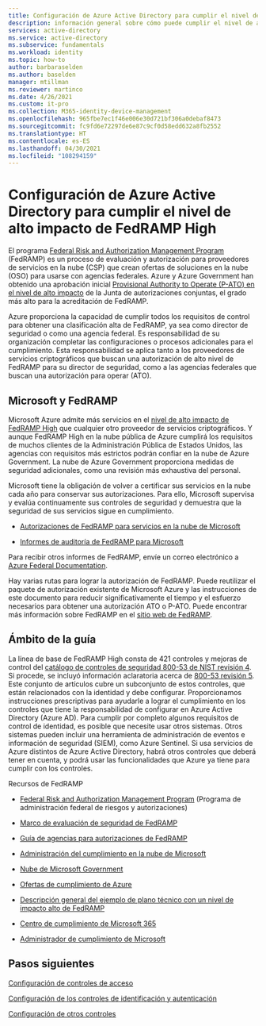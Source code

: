 ```yaml
---
title: Configuración de Azure Active Directory para cumplir el nivel de alto impacto de FedRAMP High
description: información general sobre cómo puede cumplir el nivel de alto impacto de FedRAMP High para su organización mediante Azure Active Directory.
services: active-directory
ms.service: active-directory
ms.subservice: fundamentals
ms.workload: identity
ms.topic: how-to
author: barbaraselden
ms.author: baselden
manager: mtillman
ms.reviewer: martinco
ms.date: 4/26/2021
ms.custom: it-pro
ms.collection: M365-identity-device-management
ms.openlocfilehash: 965fbe7ec1f46e006e30d721bf306a0debaf8473
ms.sourcegitcommit: fc9fd6e72297de6e87c9cf0d58edd632a8fb2552
ms.translationtype: HT
ms.contentlocale: es-ES
ms.lasthandoff: 04/30/2021
ms.locfileid: "108294159"
---
```

# <a name="configure-azure-active-directory-to-meet-fedramp-high-impact-level"></a>Configuración de Azure Active Directory para cumplir el nivel de alto impacto de FedRAMP High

El programa [Federal Risk and Authorization Management Program](https://www.fedramp.gov/) (FedRAMP) es un proceso de evaluación y autorización para proveedores de servicios en la nube (CSP) que crean ofertas de soluciones en la nube (OSO) para usarse con agencias federales. Azure y Azure Government han obtenido una aprobación inicial [Provisional Authority to Operate (P-ATO) en el nivel de alto impacto](https://docs.microsoft.com/compliance/regulatory/offering-fedramp) de la Junta de autorizaciones conjuntas, el grado más alto para la acreditación de FedRAMP.

Azure proporciona la capacidad de cumplir todos los requisitos de control para obtener una clasificación alta de FedRAMP, ya sea como director de seguridad o como una agencia federal. Es responsabilidad de su organización completar las configuraciones o procesos adicionales para el cumplimiento. Esta responsabilidad se aplica tanto a los proveedores de servicios criptográficos que buscan una autorización de alto nivel de FedRAMP para su director de seguridad, como a las agencias federales que buscan una autorización para operar (ATO). 

## <a name="microsoft-and-fedramp"></a>Microsoft y FedRAMP 

Microsoft Azure admite más servicios en el [nivel de alto impacto de FedRAMP High](https://docs.microsoft.com/azure/azure-government/compliance/azure-services-in-fedramp-auditscope) que cualquier otro proveedor de servicios criptográficos. Y aunque FedRAMP High en la nube pública de Azure cumplirá los requisitos de muchos clientes de la Administración Pública de Estados Unidos, las agencias con requisitos más estrictos podrán confiar en la nube de Azure Government. La nube de Azure Government proporciona medidas de seguridad adicionales, como una revisión más exhaustiva del personal. 

Microsoft tiene la obligación de volver a certificar sus servicios en la nube cada año para conservar sus autorizaciones. Para ello, Microsoft supervisa y evalúa continuamente sus controles de seguridad y demuestra que la seguridad de sus servicios sigue en cumplimiento.

* [Autorizaciones de FedRAMP para servicios en la nube de Microsoft](https://marketplace.fedramp.gov/)

* [Informes de auditoría de FedRAMP para Microsoft](https://aka.ms/MicrosoftFedRAMPAuditDocuments)

Para recibir otros informes de FedRAMP, envíe un correo electrónico a [Azure Federal Documentation](mailto:AzFedDoc@microsoft.com).

Hay varias rutas para lograr la autorización de FedRAMP. Puede reutilizar el paquete de autorización existente de Microsoft Azure y las instrucciones de este documento para reducir significativamente el tiempo y el esfuerzo necesarios para obtener una autorización ATO o P-ATO. Puede encontrar más información sobre FedRAMP en el [sitio web de FedRAMP](https://www.fedramp.gov/).

 ## <a name="scope-of-guidance"></a>Ámbito de la guía

La línea de base de FedRAMP High consta de 421 controles y mejoras de control del [catálogo de controles de seguridad 800-53 de NIST revisión 4](https://csrc.nist.gov/publications/detail/sp/800-53/rev-4/final). Si procede, se incluyó información aclaratoria acerca de [800-53 revisión 5](https://csrc.nist.gov/publications/detail/sp/800-53/rev-5/final). Este conjunto de artículos cubre un subconjunto de estos controles, que están relacionados con la identidad y debe configurar. Proporcionamos instrucciones prescriptivas para ayudarle a lograr el cumplimiento en los controles que tiene la responsabilidad de configurar en Azure Active Directory (Azure AD). Para cumplir por completo algunos requisitos de control de identidad, es posible que necesite usar otros sistemas. Otros sistemas pueden incluir una herramienta de administración de eventos e información de seguridad (SIEM), como Azure Sentinel. Si usa servicios de Azure distintos de Azure Active Directory, habrá otros controles que deberá tener en cuenta, y podrá usar las funcionalidades que Azure ya tiene para cumplir con los controles.

Recursos de FedRAMP

* [Federal Risk and Authorization Management Program](https://www.fedramp.gov/) (Programa de administración federal de riesgos y autorizaciones)

* [Marco de evaluación de seguridad de FedRAMP](https://www.fedramp.gov/assets/resources/documents/FedRAMP_Security_Assessment_Framework.pdf)

* [Guía de agencias para autorizaciones de FedRAMP](https://www.fedramp.gov/assets/resources/documents/Agency_Guide_for_Reuse_of_FedRAMP_Authorizations.pdf)

* [Administración del cumplimiento en la nube de Microsoft](https://www.microsoft.com/trustcenter/common-controls-hub)

* [Nube de Microsoft Government](https://go.microsoft.com/fwlink/p/?linkid=2087246)

* [Ofertas de cumplimiento de Azure](https://aka.ms/azurecompliance)

* [Descripción general del ejemplo de plano técnico con un nivel de impacto alto de FedRAMP](https://docs.microsoft.com/azure/governance/blueprints/samples/fedramp-h/)

* [Centro de cumplimiento de Microsoft 365](https://docs.microsoft.com///microsoft-365/compliance/microsoft-365-compliance-center)

* [Administrador de cumplimiento de Microsoft](https://docs.microsoft.com///microsoft-365/compliance/compliance-manager)

 

## <a name="next-steps"></a>Pasos siguientes

[Configuración de controles de acceso](fedramp-access-controls.md)

[Configuración de los controles de identificación y autenticación](fedramp-identification-and-authentication-controls.md)

[Configuración de otros controles](fedramp-other-controls.md)

 

